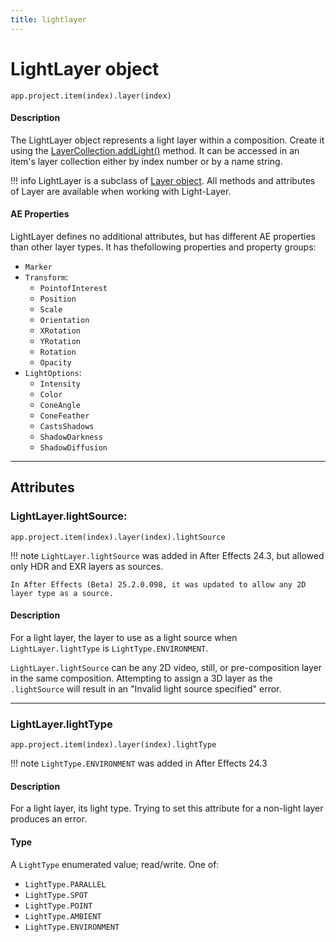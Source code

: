 ```yaml
---
title: lightlayer
---
```


# LightLayer object

`app.project.item(index).layer(index)`

#### Description

The LightLayer object represents a light layer within a composition. Create it using the [LayerCollection.addLight()](layercollection.md#layercollectionaddlight) method. It can be accessed in an item's layer collection either by index number or by a name string.

!!! info
    LightLayer is a subclass of [Layer object](../layer). All methods and attributes of Layer are available when working with Light-Layer.

#### AE Properties

LightLayer defines no additional attributes, but has different AE properties than other layer types. It has thefollowing properties and property groups:

- `Marker`
- `Transform`:
    - `PointofInterest`
    - `Position`
    - `Scale`
    - `Orientation`
    - `XRotation`
    - `YRotation`
    - `Rotation`
    - `Opacity`
- `LightOptions`:
    - `Intensity`
    - `Color`
    - `ConeAngle`
    - `ConeFeather`
    - `CastsShadows`
    - `ShadowDarkness`
    - `ShadowDiffusion`

---

## Attributes

### LightLayer.lightSource:

`app.project.item(index).layer(index).lightSource`

!!! note
    `LightLayer.lightSource` was added in After Effects 24.3, but allowed only HDR and EXR layers as sources.

    In After Effects (Beta) 25.2.0.098, it was updated to allow any 2D layer type as a source.

#### Description

For a light layer, the layer to use as a light source when `LightLayer.lightType` is `LightType.ENVIRONMENT`.

`LightLayer.lightSource` can be any 2D video, still, or pre-composition layer in the same composition. Attempting to assign a 3D layer as the `.lightSource` will result in an "Invalid light source specified" error.

---

### LightLayer.lightType

`app.project.item(index).layer(index).lightType`

!!! note
    `LightType.ENVIRONMENT` was added in After Effects 24.3

#### Description

For a light layer, its light type. Trying to set this attribute for a non-light layer produces an error.

#### Type

A `LightType` enumerated value; read/write. One of:

- `LightType.PARALLEL`
- `LightType.SPOT`
- `LightType.POINT`
- `LightType.AMBIENT`
- `LightType.ENVIRONMENT`
